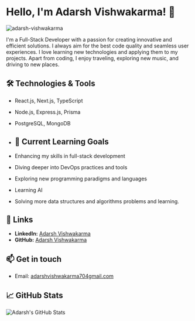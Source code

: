 # Hello, I'm Adarsh Vishwakarma! 👋

<p align="left"> <img src="https://komarev.com/ghpvc/?username=adarsh-vishwakarma&label=Profile%20views&color=0e75b6&style=flat" alt="adarsh-vishwakarma" /> </p>
I'm a Full-Stack Developer with a passion for creating innovative and efficient solutions. I always aim for the best code quality and seamless user experiences. I love learning new technologies and applying them to my projects. Apart from coding, I enjoy traveling, exploring new music, and driving to new places.

## 🛠️ Technologies & Tools

- React.js, Next.js, TypeScript
- Node.js, Express.js, Prisma
- PostgreSQL, MongoDB

- ## 🌱 Current Learning Goals

- Enhancing my skills in full-stack development
- Diving deeper into DevOps practices and tools
- Exploring new programming paradigms and languages
- Learning AI
- Solving more data structures and algorithms problems and learning.

## 🔗 Links

- **LinkedIn:** [Adarsh Vishwakarma](https://www.linkedin.com/in/shubhcodes/)
- **GitHub:** [Adarsh Vishwakarma](https://[github.com/avayyyyyyy](https://github.com/adarsh-vishwakarma))

## 📫 Get in touch

- Email: [adarshvishwakarma704gmail.com](mailto:adarshvishwakarma704gmail.com)

## 📈 GitHub Stats

![Adarsh's GitHub Stats](https://github-readme-stats.vercel.app/api?username=adarsh-vishwakarma&show_icons=true&hide_title=true&count_private=true&hide=prs&theme=dark)

